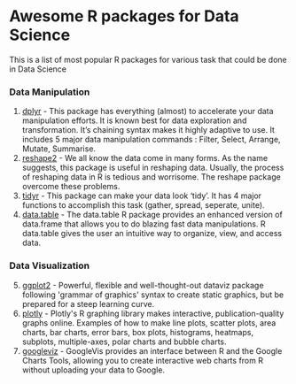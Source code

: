 # Awesome R packages for Data Science

This is a list of most popular R packages for various task that could be done in Data Science

### Data Manipulation
1. [dplyr](https://cran.rstudio.com/web/packages/dplyr/vignettes/introduction.html) - This package has everything (almost) to accelerate your data manipulation efforts. It is known best for data exploration and transformation. It’s chaining syntax makes it highly adaptive to use. It includes 5 major data manipulation commands : Filter, Select, Arrange, Mutate, Summarise.
2. [reshape2](http://seananderson.ca/2013/10/19/reshape.html) - We all know the data come in many forms. As the name suggests, this package is useful in reshaping data. Usually, the process of reshaping data in R is tedious and worrisome. The reshape package overcome these problems.
3. [tidyr](https://blog.rstudio.org/2014/07/22/introducing-tidyr) - This package can make your data look ‘tidy’. It has 4 major functions to accomplish this task (gather, spread, seperate, unite).  
4. [data.table](https://www.r-bloggers.com/intro-to-the-data-table-package/) - The data.table R package provides an enhanced version of data.frame that allows you to do blazing fast data manipulations. R data.table gives the user an intuitive way to organize, view, and access data.

### Data Visualization
5. [ggplot2](http://ggplot2.org/) - Powerful, flexible and well-thought-out dataviz package following 'grammar of graphics' syntax to create static graphics, but be prepared for a steep learning curve.
6. [plotly](https://plot.ly/r/) - Plotly's R graphing library makes interactive, publication-quality graphs online. Examples of how to make line plots, scatter plots, area charts, bar charts, error bars, box plots, histograms, heatmaps, subplots, multiple-axes, polar charts and bubble charts.
7. [googleviz](https://cran.r-project.org/web/packages/googleVis/index.html) - GoogleVis provides an interface between R and the Google Charts Tools, allowing you to create interactive web charts from R without uploading your data to Google. 